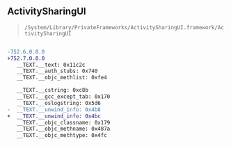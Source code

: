 ## ActivitySharingUI

> `/System/Library/PrivateFrameworks/ActivitySharingUI.framework/ActivitySharingUI`

```diff

-752.6.0.0.0
+752.7.0.0.0
   __TEXT.__text: 0x11c2c
   __TEXT.__auth_stubs: 0x740
   __TEXT.__objc_methlist: 0xfe4

   __TEXT.__cstring: 0xc8b
   __TEXT.__gcc_except_tab: 0x170
   __TEXT.__oslogstring: 0x5d6
-  __TEXT.__unwind_info: 0x4b8
+  __TEXT.__unwind_info: 0x4bc
   __TEXT.__objc_classname: 0x179
   __TEXT.__objc_methname: 0x487a
   __TEXT.__objc_methtype: 0x4fc

```
